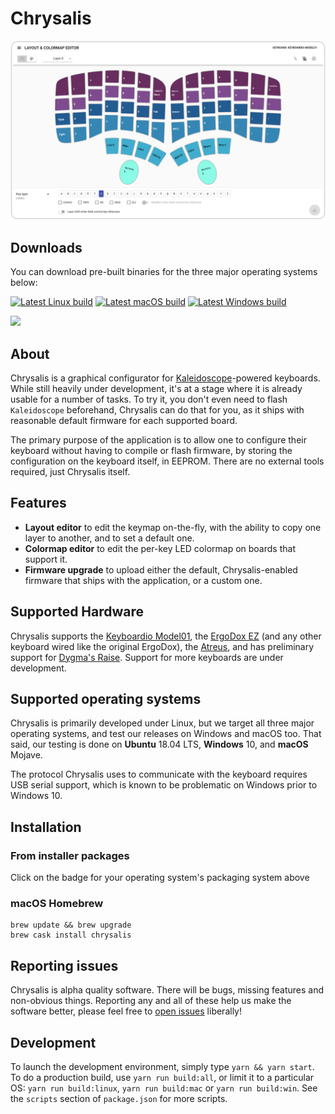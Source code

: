 Chrysalis
=========

![Chrysalis screenshot](data/screenshot.png)

## Downloads

You can download pre-built binaries for the three major operating systems below:

[![Latest Linux build][badge:appimage]][build:appimage]
[![Latest macOS build][badge:dmg]][build:dmg]
[![Latest Windows build][badge:exe]][build:exe]

[![](https://img.shields.io/github/release-pre/keyboardio/Chrysalis.svg?style=for-the-badge)](https://github.com/keyboardio/Chrysalis/releases)

 [badge:appimage]: https://img.shields.io/badge/AppImage-latest-blue.svg?logo=linux&style=for-the-badge&logoColor=ffffff
 [badge:dmg]: https://img.shields.io/badge/dmg-latest-blue.svg?logo=apple&style=for-the-badge&logoColor=ffffff
 [badge:exe]: https://img.shields.io/badge/exe-latest-blue.svg?logo=windows&style=for-the-badge&logoColor=ffffff
 [build:appimage]: http://kaleidoscope-builds.s3-website-us-west-2.amazonaws.com/Chrysalis/latest/Chrysalis.AppImage
 [build:dmg]: http://kaleidoscope-builds.s3-website-us-west-2.amazonaws.com/Chrysalis/latest/Chrysalis.dmg
 [build:exe]: http://kaleidoscope-builds.s3-website-us-west-2.amazonaws.com/Chrysalis/latest/Chrysalis.exe

## About

Chrysalis is a graphical configurator for [Kaleidoscope][kaleidoscope]-powered
keyboards. While still heavily under development, it's at a stage where it is
already usable for a number of tasks. To try it, you don't even need to flash
`Kaleidoscope` beforehand, Chrysalis can do that for you, as it ships with
reasonable default firmware for each supported board.

 [kaleidoscope]: https://github.com/keyboardio/Kaleidoscope

The primary purpose of the application is to allow one to configure their
keyboard without having to compile or flash firmware, by storing the
configuration on the keyboard itself, in EEPROM. There are no external tools
required, just Chrysalis itself.

## Features

* **Layout editor** to edit the keymap on-the-fly, with the ability to copy one
  layer to another, and to set a default one.
* **Colormap editor** to edit the per-key LED colormap on boards that support it.
* **Firmware upgrade** to upload either the default, Chrysalis-enabled firmware that ships with the application, or a custom one.

## Supported Hardware

Chrysalis supports the [Keyboardio Model01][hw:model01], the [ErgoDox
EZ][hw:ergodox-ez] (and any other keyboard wired like the original ErgoDox), the
[Atreus][hw:atreus], and has preliminary support for [Dygma's Raise][hw:raise].
Support for more keyboards are under development.

 [hw:model01]: https://shop.keyboard.io/
 [hw:ergodox-ez]: https://ergodox-ez.com/
 [hw:atreus]: https://atreus.technomancy.us/
 [hw:raise]: https://www.dygma.com/raise/

## Supported operating systems

Chrysalis is primarily developed under Linux, but we target all three major
operating systems, and test our releases on Windows and macOS too. That said, our
testing is done on **Ubuntu** 18.04 LTS, **Windows** 10, and **macOS** Mojave.

The protocol Chrysalis uses to communicate with the keyboard requires USB serial
support, which is known to be problematic on Windows prior to Windows 10.

## Installation

### From installer packages

Click on the badge for your operating system's packaging system above


### macOS Homebrew

```
brew update && brew upgrade
brew cask install chrysalis
```


## Reporting issues

Chrysalis is alpha quality software. There will be bugs, missing features and
non-obvious things. Reporting any and all of these help us make the software
better, please feel free to [open issues][issues] liberally!

 [issues]: https://github.com/keyboardio/Chrysalis/issues

## Development

To launch the development environment, simply type `yarn && yarn start`. To do a
production build, use `yarn run build:all`, or limit it to a particular OS:
`yarn run build:linux`, `yarn run build:mac` or `yarn run build:win`. See the
`scripts` section of `package.json` for more scripts.

